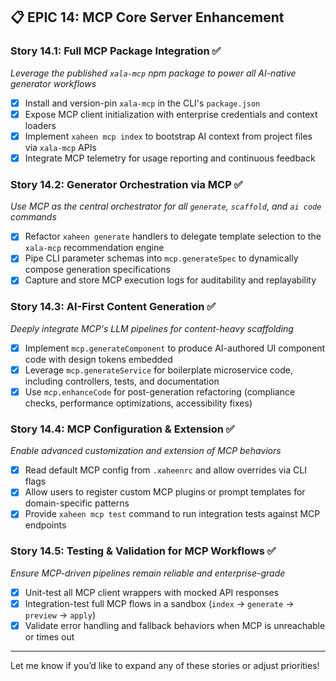 ## 📋 **EPIC 14: MCP Core Server Enhancement**

### **Story 14.1: Full MCP Package Integration** ✅

*Leverage the published `xala-mcp` npm package to power all AI-native generator workflows*

* [x] Install and version-pin `xala-mcp` in the CLI's `package.json`
* [x] Expose MCP client initialization with enterprise credentials and context loaders
* [x] Implement `xaheen mcp index` to bootstrap AI context from project files via `xala-mcp` APIs
* [x] Integrate MCP telemetry for usage reporting and continuous feedback

### **Story 14.2: Generator Orchestration via MCP** ✅

*Use MCP as the central orchestrator for all `generate`, `scaffold`, and `ai code` commands*

* [x] Refactor `xaheen generate` handlers to delegate template selection to the `xala-mcp` recommendation engine
* [x] Pipe CLI parameter schemas into `mcp.generateSpec` to dynamically compose generation specifications
* [x] Capture and store MCP execution logs for auditability and replayability

### **Story 14.3: AI-First Content Generation** ✅

*Deeply integrate MCP's LLM pipelines for content-heavy scaffolding*

* [x] Implement `mcp.generateComponent` to produce AI-authored UI component code with design tokens embedded
* [x] Leverage `mcp.generateService` for boilerplate microservice code, including controllers, tests, and documentation
* [x] Use `mcp.enhanceCode` for post-generation refactoring (compliance checks, performance optimizations, accessibility fixes)

### **Story 14.4: MCP Configuration & Extension** ✅

*Enable advanced customization and extension of MCP behaviors*

* [x] Read default MCP config from `.xaheenrc` and allow overrides via CLI flags
* [x] Allow users to register custom MCP plugins or prompt templates for domain-specific patterns
* [x] Provide `xaheen mcp test` command to run integration tests against MCP endpoints

### **Story 14.5: Testing & Validation for MCP Workflows** ✅

*Ensure MCP-driven pipelines remain reliable and enterprise-grade*

* [x] Unit-test all MCP client wrappers with mocked API responses
* [x] Integration-test full MCP flows in a sandbox (`index` → `generate` → `preview` → `apply`)
* [x] Validate error handling and fallback behaviors when MCP is unreachable or times out

---

Let me know if you’d like to expand any of these stories or adjust priorities!
